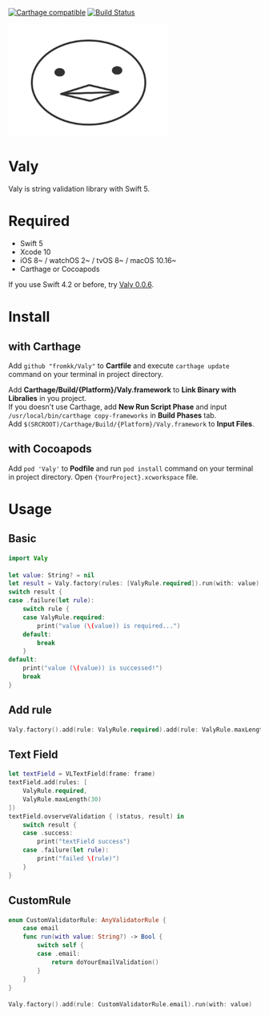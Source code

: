 
[![Carthage compatible](https://img.shields.io/badge/Carthage-compatible-4BC51D.svg?style=flat)](https://github.com/Carthage/Carthage)
[![Build Status](https://travis-ci.org/fromkk/Valy.svg?branch=master)](https://travis-ci.org/fromkk/Valy)

<img src="valy.png" width="320" height="auto" />

# Valy

Valy is string validation library with Swift 5.

# Required

- Swift 5
- Xcode 10
- iOS 8~ / watchOS 2~ / tvOS 8~ / macOS 10.16~
- Carthage or Cocoapods

If you use Swift 4.2 or before, try [Valy 0.0.6](https://github.com/fromkk/Valy/releases/tag/0.0.6).

# Install

## with Carthage

Add `github "fromkk/Valy"` to **Cartfile** and execute `carthage update` command on your terminal in project directory.  

Add **Carthage/Build/{Platform}/Valy.framework** to **Link Binary with Libralies** in you project.  
If you doesn't use Carthage, add **New Run Script Phase** and input `/usr/local/bin/carthage copy-frameworks` in **Build Phases** tab.  
Add `$(SRCROOT)/Carthage/Build/{Platform}/Valy.framework` to **Input Files**.

## with Cocoapods

Add `pod 'Valy'` to **Podfile** and run `pod install` command on your terminal in project directory.
Open `{YourProject}.xcworkspace` file.

# Usage

## Basic

```swift
import Valy

let value: String? = nil
let result = Valy.factory(rules: [ValyRule.required]).run(with: value)
switch result {
case .failure(let rule):
    switch rule {
    case ValyRule.required:
        print("value (\(value)) is required...")
    default:
        break
    }
default:
    print("value (\(value)) is successed!")
    break
}
```

## Add rule

```swift
Valy.factory().add(rule: ValyRule.required).add(rule: ValyRule.maxLength(10)).run(with: value)
```

## Text Field

```swift
let textField = VLTextField(frame: frame)
textField.add(rules: [
    ValyRule.required,
    ValyRule.maxLength(30)
])
textField.ovserveValidation { (status, result) in
    switch result {
    case .success:
        print("textField success")
    case .failure(let rule):
        print("failed \(rule)")
    }
}
```

## CustomRule

```swift
enum CustomValidatorRule: AnyValidatorRule {
    case email
    func run(with value: String?) -> Bool {
        switch self {
        case .email:
            return doYourEmailValidation()
        }
    }
}

Valy.factory().add(rule: CustomValidatorRule.email).run(with: value)
```
